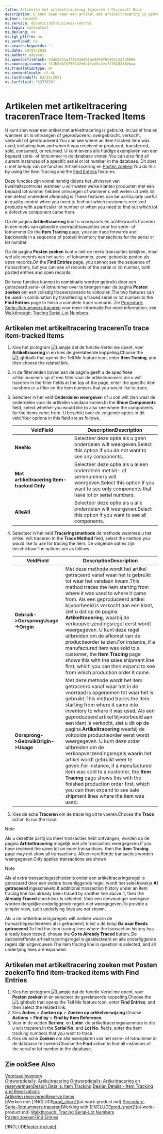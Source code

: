 ```yaml
---
title: Artikelen met artikeltracering traceren | Microsoft Docs
description: U kunt zien waar een artikel met artikeltracering is gebruikt, inclusief hoe en wanneer dit is ontvangen of geproduceerd, overgebracht, verkocht, verbruikt of geretourneerd. U kunt tevens alle huidige exemplaren van een bepaald serie- of lotnummer in de database vinden. Dit doet u met behulp van de functies Artikeltracering en Navigeren.
author: SorenGP
ms.service: dynamics365-business-central
ms.topic: conceptual
ms.devlang: na
ms.tgt_pltfrm: na
ms.workload: na
ms.search.keywords: ''
ms.date: 10/01/2020
ms.author: edupont
ms.openlocfilehash: 50de593aa3ff2416461aa4468f8c063c22f7b085
ms.sourcegitcommit: ff2b55b7e790447e0c1fcd5c2ec7f7610338ebaa
ms.translationtype: HT
ms.contentlocale: nl-NL
ms.lasthandoff: 02/15/2021
ms.locfileid: "5377670"
---
```

# <a name="trace-item-tracked-items"></a><span data-ttu-id="7a9d0-105">Artikelen met artikeltracering traceren</span><span class="sxs-lookup"><span data-stu-id="7a9d0-105">Trace Item-Tracked Items</span></span>
<span data-ttu-id="7a9d0-106">U kunt zien waar een artikel met artikeltracering is gebruikt, inclusief hoe en wanneer dit is ontvangen of geproduceerd, overgebracht, verkocht, verbruikt of geretourneerd.</span><span class="sxs-lookup"><span data-stu-id="7a9d0-106">You can see where an item-tracked item was used, including how and when it was received or produced, transferred, sold, consumed, or returned.</span></span> <span data-ttu-id="7a9d0-107">U kunt tevens alle huidige exemplaren van een bepaald serie- of lotnummer in de database vinden.</span><span class="sxs-lookup"><span data-stu-id="7a9d0-107">You can also find all current instances of a specific serial or lot number in the database.</span></span> <span data-ttu-id="7a9d0-108">Dit doet u met behulp van de functies Artikeltracering en [Posten zoeken](ui-find-entries.md).</span><span class="sxs-lookup"><span data-stu-id="7a9d0-108">You do this by using the Item Tracing and the [Find Entries](ui-find-entries.md) features.</span></span>  

<span data-ttu-id="7a9d0-109">Deze functies zijn vooral handig tijdens het uitvoeren van kwaliteitscontroles wanneer u wilt weten welke klanten producten met een bepaald lotnummer hebben ontvangen of wanneer u wilt weten uit welk lot een defect onderdeel afkomstig is.</span><span class="sxs-lookup"><span data-stu-id="7a9d0-109">These features can be particularly useful in quality control when you need to find out which customers received products with a particular lot number or when you need to find out which lot a defective component came from.</span></span>  

 <span data-ttu-id="7a9d0-110">Op de pagina **Artikeltracering** kunt u voorwaarts en achterwaarts traceren in een reeks van geboekte voorraadtransacties voor het serie- of lotnummer.</span><span class="sxs-lookup"><span data-stu-id="7a9d0-110">On the **Item Tracing** page, you can trace forwards and backwards in a sequence of posted inventory transactions for the serial or lot number.</span></span>  

 <span data-ttu-id="7a9d0-111">Op de pagina **Posten zoeken** kunt u niet de reeks transacties bekijken, maar wel alle records van het serie- of lotnummer, zowel geboekte posten als open records.</span><span class="sxs-lookup"><span data-stu-id="7a9d0-111">On the **Find Entries** page, you cannot see the sequence of transactions, but you can see all records of the serial or lot number, both posted entries and open records.</span></span>  

 <span data-ttu-id="7a9d0-112">De twee functies kunnen in combinatie worden gebruikt door een getraceerd serie- of lotnummer over te brengen naar de pagina **Posten zoeken** om een volledig traceerscenario te voltooien.</span><span class="sxs-lookup"><span data-stu-id="7a9d0-112">The two features can be used in combination by transferring a traced serial or lot number to the **Find Entries** page to finish a complete trace scenario.</span></span> <span data-ttu-id="7a9d0-113">Zie [Procedure: Serie-/lotnummers traceren](walkthrough-tracing-serial-lot-numbers.md) voor meer informatie.</span><span class="sxs-lookup"><span data-stu-id="7a9d0-113">For more information, see [Walkthrough: Tracing Serial-Lot Numbers](walkthrough-tracing-serial-lot-numbers.md).</span></span>  

## <a name="to-trace-item-tracked-items"></a><span data-ttu-id="7a9d0-114">Artikelen met artikeltracering traceren</span><span class="sxs-lookup"><span data-stu-id="7a9d0-114">To trace item-tracked items</span></span>  

1.  <span data-ttu-id="7a9d0-115">Kies het pictogram ![Lampje dat de functie Vertel me opent](media/ui-search/search_small.png "Vertel me wat u wilt doen"), voer **Artikeltracering** in en kies de gerelateerde koppeling.</span><span class="sxs-lookup"><span data-stu-id="7a9d0-115">Choose the ![Lightbulb that opens the Tell Me feature](media/ui-search/search_small.png "Tell me what you want to do") icon, enter **Item Tracing**, and then choose the related link.</span></span>  
2.  <span data-ttu-id="7a9d0-116">In de filtervelden boven aan de pagina geeft u de specifieke artikelnummers op of een filter voor de artikelnummers die u wilt traceren.</span><span class="sxs-lookup"><span data-stu-id="7a9d0-116">In the filter fields at the top of the page, enter the specific item numbers or a filter on the item numbers that you would like to trace.</span></span>  
3.  <span data-ttu-id="7a9d0-117">Selecteer in het veld **Onderdelen weergeven** of u ook wilt zien waar de onderdelen voor de artikelen vandaan komen.</span><span class="sxs-lookup"><span data-stu-id="7a9d0-117">In the **Show Components** field, select whether you would like to also see where the components for the items came from.</span></span> <span data-ttu-id="7a9d0-118">U beschikt over de volgende opties in dit veld.</span><span class="sxs-lookup"><span data-stu-id="7a9d0-118">Your options in this field are as follows.</span></span>  

    |<span data-ttu-id="7a9d0-119">Veld</span><span class="sxs-lookup"><span data-stu-id="7a9d0-119">Field</span></span>|<span data-ttu-id="7a9d0-120">Description</span><span class="sxs-lookup"><span data-stu-id="7a9d0-120">Description</span></span>|  
    |----------------------------------|---------------------------------------|  
    |<span data-ttu-id="7a9d0-121">**Nee**</span><span class="sxs-lookup"><span data-stu-id="7a9d0-121">**No**</span></span>|<span data-ttu-id="7a9d0-122">Selecteer deze optie als u geen onderdelen wilt weergeven.</span><span class="sxs-lookup"><span data-stu-id="7a9d0-122">Select this option if you do not want to see any components.</span></span>|  
    |<span data-ttu-id="7a9d0-123">**Met artikeltracering**:</span><span class="sxs-lookup"><span data-stu-id="7a9d0-123">**Item-tracked Only**</span></span>|<span data-ttu-id="7a9d0-124">Selecteer deze optie als u alleen onderdelen met lot- of serienummers wilt weergeven.</span><span class="sxs-lookup"><span data-stu-id="7a9d0-124">Select this option if you want to see only components that have lot or serial numbers.</span></span>|  
    |<span data-ttu-id="7a9d0-125">**Alle**</span><span class="sxs-lookup"><span data-stu-id="7a9d0-125">**All**</span></span>|<span data-ttu-id="7a9d0-126">Selecteer deze optie als u alle onderdelen wilt weergeven.</span><span class="sxs-lookup"><span data-stu-id="7a9d0-126">Select this option if you want to see all components.</span></span>|  

4.  <span data-ttu-id="7a9d0-127">Selecteer in het veld **Traceringsmethode** de methode waarmee u het artikel wilt traceren.</span><span class="sxs-lookup"><span data-stu-id="7a9d0-127">In the **Trace Method** field, select the method you would like to use for tracing the item.</span></span> <span data-ttu-id="7a9d0-128">De volgende opties zijn beschikbaar</span><span class="sxs-lookup"><span data-stu-id="7a9d0-128">The options are as follows</span></span>  

    |<span data-ttu-id="7a9d0-129">Veld</span><span class="sxs-lookup"><span data-stu-id="7a9d0-129">Field</span></span>|<span data-ttu-id="7a9d0-130">Description</span><span class="sxs-lookup"><span data-stu-id="7a9d0-130">Description</span></span>|  
    |----------------------------------|---------------------------------------|  
    |<span data-ttu-id="7a9d0-131">**Gebruik->Oorsprong**</span><span class="sxs-lookup"><span data-stu-id="7a9d0-131">**Usage->Origin**</span></span>|<span data-ttu-id="7a9d0-132">Met deze methode wordt het artikel getraceerd vanaf waar het is gebruikt tot waar het vandaan kwam.</span><span class="sxs-lookup"><span data-stu-id="7a9d0-132">This method traces the item starting from where it was used to where it came from.</span></span> <span data-ttu-id="7a9d0-133">Als een geproduceerd artikel bijvoorbeeld is verkocht aan een klant, ziet u dat op de pagina **Artikeltracering**, waarbij de verkoopverzendingsregel eerst wordt weergegeven. U kunt deze regel uitbreiden om de afkomst van de productieorder te zien.</span><span class="sxs-lookup"><span data-stu-id="7a9d0-133">For instance, if a manufactured item was sold to a customer, the **Item Tracing** page shows this with the sales shipment line first, which you can then expand to see from which production order it came.</span></span>|  
    |<span data-ttu-id="7a9d0-134">**Oorsprong->Gebruik**</span><span class="sxs-lookup"><span data-stu-id="7a9d0-134">**Origin->Usage**</span></span>|<span data-ttu-id="7a9d0-135">Met deze methode wordt het item getraceerd vanaf waar het in de voorraad is opgenomen tot waar het is gebruikt.</span><span class="sxs-lookup"><span data-stu-id="7a9d0-135">This method traces the item starting from where it came into inventory to where it was used.</span></span> <span data-ttu-id="7a9d0-136">Als een geproduceerd artikel bijvoorbeeld aan een klant is verkocht, ziet u dit op de pagina **Artikeltracering** waarbij de voltooide productieorder eerst wordt weergegeven. U kunt deze order uitbreiden om de verkoopverzendingsregels waarin het artikel wordt gebruikt weer te geven.</span><span class="sxs-lookup"><span data-stu-id="7a9d0-136">For instance, if a manufactured item was sold to a customer, the **Item Tracing** page shows this with the finished production order first, which you can then expand to see sale shipment lines where the item was used.</span></span>|  

5.  <span data-ttu-id="7a9d0-137">Kies de actie **Traceren** om de tracering uit te voeren.</span><span class="sxs-lookup"><span data-stu-id="7a9d0-137">Choose the **Trace** action to run the trace.</span></span>  

> [!NOTE]  
>  <span data-ttu-id="7a9d0-138">Als u dezelfde partij via meer transacties hebt ontvangen, worden op de pagina **Artikeltracering** mogelijk niet alle transacties weergegeven.</span><span class="sxs-lookup"><span data-stu-id="7a9d0-138">If you have received the same lot on more transactions, then the **Item Tracing** page may not show all transactions.</span></span> <span data-ttu-id="7a9d0-139">Alleen vereffende transacties worden weergegeven.</span><span class="sxs-lookup"><span data-stu-id="7a9d0-139">Only applied transactions are shown.</span></span>  

> [!NOTE]  
>  <span data-ttu-id="7a9d0-140">Als al extra transactiegeschiedenis onder een artikeltraceringsregel is getraceerd door een andere bovenliggende regel, wordt het selectievakje **Al getraceerd** ingeschakeld.</span><span class="sxs-lookup"><span data-stu-id="7a9d0-140">If additional transaction history under an item tracing line has already been traced by another line above it, then the **Already Traced** check box is selected.</span></span> <span data-ttu-id="7a9d0-141">Voor een eenvoudiger weergave worden dergelijke onderliggende regels niet weergegeven.</span><span class="sxs-lookup"><span data-stu-id="7a9d0-141">To provide a simpler view, such underlying lines are not shown.</span></span>  
>   
>  <span data-ttu-id="7a9d0-142">Als u de artikeltraceringsregels wilt zoeken waarin de transactiegeschiedenis al is getraceerd, kiest u de knop **Ga naar Reeds getraceerd**.</span><span class="sxs-lookup"><span data-stu-id="7a9d0-142">To find the item tracing lines where the transaction history has already been traced, choose the **Go to Already Traced** button.</span></span> <span data-ttu-id="7a9d0-143">De desbetreffende artikeltraceringsregel is geselecteerd en alle onderliggende regels zijn uitgevouwen.</span><span class="sxs-lookup"><span data-stu-id="7a9d0-143">The item tracing line in question is selected, and all underlying lines are expanded.</span></span>  

## <a name="to-find-item-tracked-items-with-find-entries"></a><span data-ttu-id="7a9d0-144">Artikelen met artikeltracering zoeken met Posten zoeken</span><span class="sxs-lookup"><span data-stu-id="7a9d0-144">To find item-tracked items with Find Entries</span></span>  

1. <span data-ttu-id="7a9d0-145">Kies het pictogram ![Lampje dat de functie Vertel me opent](media/ui-search/search_small.png "Vertel me wat u wilt doen"), voer **Posten zoeken** in en selecteer de gerelateerde koppeling.</span><span class="sxs-lookup"><span data-stu-id="7a9d0-145">Choose the ![Lightbulb that opens the Tell Me feature](media/ui-search/search_small.png "Tell me what you want to do") icon, enter **Find Entries**, and then select the related link.</span></span>  
2. <span data-ttu-id="7a9d0-146">Kies **Acties** > **Zoeken op** > **Zoeken op artikelverwijzing**.</span><span class="sxs-lookup"><span data-stu-id="7a9d0-146">Choose **Actions** > **Find by** > **Find by Item Reference**.</span></span>
3. <span data-ttu-id="7a9d0-147">Voer in de velden **Serienr.** en **Lotnr.** de artikeltraceringsnummers in die u wilt traceren.</span><span class="sxs-lookup"><span data-stu-id="7a9d0-147">In the **Serial No.** and **Lot No.** fields, enter the item tracking numbers that you want to trace.</span></span>  
4. <span data-ttu-id="7a9d0-148">Kies de actie **Zoeken** om alle exemplaren van het serie- of lotnummer in de database te zoeken.</span><span class="sxs-lookup"><span data-stu-id="7a9d0-148">Choose the **Find** action to find all instances of the serial or lot number in the database.</span></span>  

## <a name="see-also"></a><span data-ttu-id="7a9d0-149">Zie ook</span><span class="sxs-lookup"><span data-stu-id="7a9d0-149">See Also</span></span>  
[<span data-ttu-id="7a9d0-150">Voorraad</span><span class="sxs-lookup"><span data-stu-id="7a9d0-150">Inventory</span></span>](inventory-manage-inventory.md)  
<span data-ttu-id="7a9d0-151">[Ontwerpdetails: Artikeltracering](design-details-item-tracking.md)
[Ontwerpdetails: Artikeltracering en reserveringen](design-details-item-tracking-and-reservations.md)</span><span class="sxs-lookup"><span data-stu-id="7a9d0-151">[Design Details: Item Tracking](design-details-item-tracking.md)
[Design Details - Item Tracking and Reservations](design-details-item-tracking-and-reservations.md)</span></span>  
[<span data-ttu-id="7a9d0-152">Artikelen reserveren</span><span class="sxs-lookup"><span data-stu-id="7a9d0-152">Reserve Items</span></span>](inventory-how-to-reserve-items.md)  
<span data-ttu-id="7a9d0-153">[Werken met [!INCLUDE[prod_short](includes/prod_short.md)]](ui-work-product.md)
[Procedure: Serie-/lotnummers traceren](walkthrough-tracing-serial-lot-numbers.md)</span><span class="sxs-lookup"><span data-stu-id="7a9d0-153">[Working with [!INCLUDE[prod_short](includes/prod_short.md)]](ui-work-product.md)
[Walkthrough: Tracing Serial-Lot Numbers](walkthrough-tracing-serial-lot-numbers.md)</span></span>  
[<span data-ttu-id="7a9d0-154">Posten zoeken</span><span class="sxs-lookup"><span data-stu-id="7a9d0-154">Find Entries</span></span>](ui-find-entries.md)  


[!INCLUDE[footer-include](includes/footer-banner.md)]